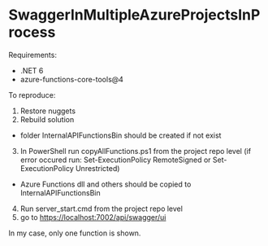 # SwaggerInMultipleAzureProjectsInProcess
Requirements: 
- .NET 6
- azure-functions-core-tools@4

To reproduce:
1. Restore nuggets
2. Rebuild solution
- folder InternalAPIFunctionsBin should be created if not exist
3. In PowerShell run copyAllFunctions.ps1 from the project repo level (if error occured run: Set-ExecutionPolicy RemoteSigned or Set-ExecutionPolicy Unrestricted)
- Azure Functions dll and others should be copied to InternalAPIFunctionsBin
4. Run server_start.cmd from the project repo level
5. go to [https://localhost:7002/api/swagger/ui](https://localhost:7002/api/swagger/ui)

In my case, only one function is shown.
